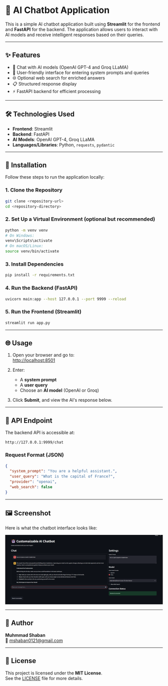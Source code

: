 # 🤖 AI Chatbot Application

This is a simple AI chatbot application built using **Streamlit** for the frontend and **FastAPI** for the backend. The application allows users to interact with AI models and receive intelligent responses based on their queries.

---

## ✨ Features

- 🧠 Chat with AI models (OpenAI GPT-4 and Groq LLaMA)
- 💬 User-friendly interface for entering system prompts and queries
- 🌐 Optional web search for enriched answers
- 📋 Structured response display
- ⚡ FastAPI backend for efficient processing

---

## 🛠️ Technologies Used

- **Frontend**: Streamlit  
- **Backend**: FastAPI  
- **AI Models**: OpenAI GPT-4, Groq LLaMA  
- **Languages/Libraries**: Python, `requests`, `pydantic`  

---

## 🚀 Installation

Follow these steps to run the application locally:

### 1. Clone the Repository

```bash
git clone <repository-url>
cd <repository-directory>
```

### 2. Set Up a Virtual Environment (optional but recommended)

```bash
python -m venv venv
# On Windows:
venv\Scripts\activate
# On macOS/Linux:
source venv/bin/activate
```

### 3. Install Dependencies

```bash
pip install -r requirements.txt
```

### 4. Run the Backend (FastAPI)

```bash
uvicorn main:app --host 127.0.0.1 --port 9999 --reload
```

### 5. Run the Frontend (Streamlit)

```bash
streamlit run app.py
```

---

## 🌐 Usage

1. Open your browser and go to:  
   [http://localhost:8501](http://localhost:8501)

2. Enter:
   - A **system prompt**
   - A **user query**
   - Choose an **AI model** (OpenAI or Groq)

3. Click **Submit**, and view the AI's response below.

---

## 📡 API Endpoint

The backend API is accessible at:

```
http://127.0.0.1:9999/chat
```

### Request Format (JSON)

```json
{
  "system_prompt": "You are a helpful assistant.",
  "user_query": "What is the capital of France?",
  "provider": "openai",
  "web_search": false
}
```

---

## 🖼️ Screenshot

Here is what the chatbot interface looks like:

![Chat Interface](images/chat.png)



---

## 👤 Author

**Muhmmad Shaban**  
📧 mshaban0121@gmail.com  

---

## 📄 License

This project is licensed under the **MIT License**.  
See the [LICENSE](LICENSE) file for more details.
